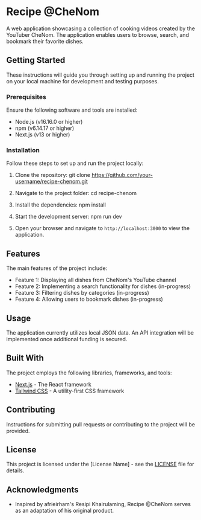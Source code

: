# Recipe @CheNom

A web application showcasing a collection of cooking videos created by the YouTuber CheNom. The application enables users to browse, search, and bookmark their favorite dishes.

## Getting Started

These instructions will guide you through setting up and running the project on your local machine for development and testing purposes.

### Prerequisites

Ensure the following software and tools are installed:

- Node.js (v16.16.0 or higher)
- npm (v6.14.17 or higher)
- Next.js (v13 or higher)

### Installation

Follow these steps to set up and run the project locally:

1. Clone the repository:
git clone https://github.com/your-username/recipe-chenom.git


2. Navigate to the project folder:
cd recipe-chenom


3. Install the dependencies:
npm install


4. Start the development server:
npm run dev


5. Open your browser and navigate to `http://localhost:3000` to view the application.

## Features

The main features of the project include:

- Feature 1: Displaying all dishes from CheNom's YouTube channel
- Feature 2: Implementing a search functionality for dishes (in-progress)
- Feature 3: Filtering dishes by categories (in-progress)
- Feature 4: Allowing users to bookmark dishes (in-progress)

## Usage

The application currently utilizes local JSON data. An API integration will be implemented once additional funding is secured.

## Built With

The project employs the following libraries, frameworks, and tools:

- [Next.js](https://nextjs.org/) - The React framework
- [Tailwind CSS](https://tailwindcss.com/) - A utility-first CSS framework

## Contributing

Instructions for submitting pull requests or contributing to the project will be provided.

## License

This project is licensed under the [License Name] - see the [LICENSE](LICENSE) file for details.

## Acknowledgments

- Inspired by afrieirham's Resipi Khairulaming, Recipe @CheNom serves as an adaptation of his original product.

